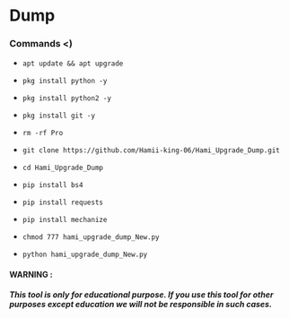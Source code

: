 # Dump

### Commands <)

 - `apt update && apt upgrade`

 - `pkg install python -y`

 - `pkg install python2 -y`

 - `pkg install git -y`

 - `rm -rf Pro`

 - `git clone https://github.com/Hamii-king-06/Hami_Upgrade_Dump.git`

 - `cd Hami_Upgrade_Dump`

 - `pip install bs4`

 - `pip install requests`

 - `pip install mechanize`

 - `chmod 777 hami_upgrade_dump_New.py`

 - `python hami_upgrade_dump_New.py`

#### WARNING : 

***This tool is only for educational purpose. If you use this tool for other purposes except education we will not be responsible in such cases.***

















